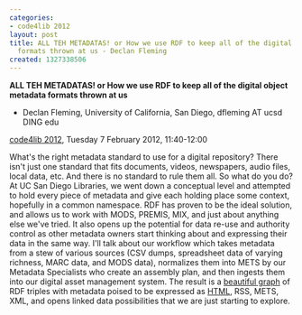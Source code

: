 ```yaml
---
categories:
- code4lib 2012
layout: post
title: ALL TEH METADATAS! or How we use RDF to keep all of the digital object metadata
  formats thrown at us - Declan Fleming
created: 1327338506
---
```

<strong>ALL TEH METADATAS! or How we use RDF to keep all of the digital object metadata formats thrown at us</strong>
<ul>
<li>Declan Fleming, University of California, San Diego, dfleming AT ucsd DING edu</li>
</ul>
<p><a href="/conference/2012/">code4lib 2012</a>, Tuesday 7 February 2012, 11:40-12:00</p>
<p>
What's the right metadata standard to use for a digital repository? There isn't just one standard that fits documents, videos, newspapers, audio files, local data, etc. And there is no standard to rule them all. So what do you do? At UC San Diego Libraries, we went down a conceptual level and attempted to hold every piece of metadata and give each holding place some context, hopefully in a common namespace. RDF has proven to be the ideal solution, and allows us to work with MODS, PREMIS, MIX, and just about anything else we've tried. It also opens up the potential for data re-use and authority control as other metadata owners start thinking about and expressing their data in the same way. I'll talk about our workflow which takes metadata from a stew of various sources (CSV dumps, spreadsheet data of varying richness, MARC data, and MODS data), normalizes them into METS by our Metadata Specialists who create an assembly plan, and then ingests them into our digital asset management system. The result is a <a href="http://dl.dropbox.com/u/6923768/Work/DAMS%20object%20rdf%20graph.png">beautiful graph</a> of RDF triples with metadata poised to be expressed as <a href="https://libraries.ucsd.edu/digital/">HTML</a>, RSS, METS, XML, and opens linked data possibilities that we are just starting to explore.
</p>
